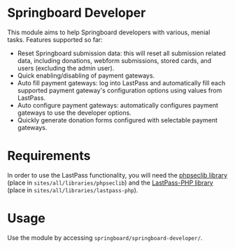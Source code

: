 # Springboard Developer

This module aims to help Springboard developers with various, menial tasks. Features supported so far:
- Reset Springboard submission data: this will reset all submission related data, including donations, webform submissions, stored cards, and users (excluding the admin user).
- Quick enabling/disabling of payment gateways.
- Auto fill payment gateways: log into LastPass and automatically fill each supported payment gateway's configuration options using values from LastPass.
- Auto configure payment gateways: automatically configures payment gateways to use the developer options.
- Quickly generate donation forms configured with selectable payment gateways.

# Requirements

In order to use the LastPass functionality, you will need the [phpseclib library](https://github.com/phpseclib/phpseclib) (place in `sites/all/libraries/phpseclib`) and the [LastPass-PHP library](https://github.com/robertromore/lastpass-php) (place in `sites/all/libraries/lastpass-php`).

# Usage

Use the module by accessing `springboard/springboard-developer/`.
